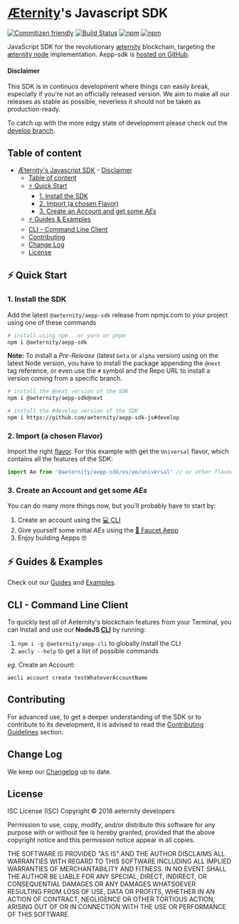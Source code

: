 # [Æternity](https://aeternity.com/)'s Javascript SDK

[![Commitizen friendly](https://img.shields.io/badge/commitizen-friendly-brightgreen.svg)](http://commitizen.github.io/cz-cli/)
[![Build Status](https://ci.aepps.com/buildStatus/icon?job=aepp-sdk-js/develop)](https://ci.aepps.com/job/aepp-sdk-js/job/develop/)
[![npm](https://img.shields.io/npm/v/@aeternity/aepp-sdk.svg)](https://www.npmjs.com/package/@aeternity/aepp-sdk)
[![npm](https://img.shields.io/npm/l/@aeternity/aepp-sdk.svg)](https://www.npmjs.com/package/@aeternity/aepp-sdk)

JavaScript SDK for the revolutionary [æternity] blockchain, targeting the
[æternity node] implementation. Aepp-sdk is [hosted on GitHub].

[æternity]: https://aeternity.com/
[æternity node]: https://github.com/aeternity/aeternity
[hosted on GitHub]: https://github.com/aeternity/aepp-sdk-js

#### Disclaimer

This SDK is in continuos development where things can easily break, especially if you're not an officially released version. We aim to make all our
 releases as stable as possible, neverless it should not be taken as
production-ready.

To catch up with the more edgy state of development please
check out the [develop branch].

[develop branch]: https://github.com/aeternity/aepp-sdk-js/tree/develop

## Table of content
- [Æternity's Javascript SDK](#%C3%A6ternitys-javascript-sdk)
      - [Disclaimer](#disclaimer)
  - [Table of content](#table-of-content)
  - [⚡ Quick Start](#%E2%9A%A1-quick-start)
    - [1. Install the SDK](#1-install-the-sdk)
    - [2. Import (a chosen Flavor)](#2-import-a-chosen-flavor)
    - [3. Create an Account and get some _AEs_](#3-create-an-account-and-get-some-aes)
  - [⚡ Guides & Examples](#%E2%9A%A1-guides--examples)
  - [CLI - Command Line Client](#cli---command-line-client)
  - [Contributing](#contributing)
  - [Change Log](#change-log)
  - [License](#license)

## ⚡ Quick Start

### 1. Install the SDK
Add the latest `@aeternity/aepp-sdk` release from npmjs.com to your project using one of these commands

```bash
# install using npm...or yarn or pnpm
npm i @aeternity/aepp-sdk
```

**Note:** To install a _Pre-Release_ (latest `beta` or `alpha` version) using on the latest Node version, you have to install the package appending the `@next` tag reference, or even use the `#` symbol and the Repo URL to install a version coming from a specific branch.
```bash
# install the @next version of the SDK
npm i @aeternity/aepp-sdk@next

# install the #develop version of the SDK
npm i https://github.com/aeternity/aepp-sdk-js#develop
```

### 2. Import (a chosen Flavor)

Import the right [flavor](docs/usage.md). For this example with get the `Universal` flavor, which contains all the features of the SDK:

```js
import Ae from '@aeternity/aepp-sdk/es/ae/universal' // or other flavor
```

### 3. Create an Account and get some _AEs_
You can do many more things now, but you'll probably have to start by:

1. Create an account using the [💻 CLI](#cli---command-line-client)
2. Give yourself some initial _AEs_ using the [🚰 Faucet Aepp](https://faucet.aepps.com/)
3. Enjoy building Aepps 🤓

## ⚡ Guides & Examples

Check out our [Guides](docs/README.md) and [Examples](examples/README.md).

## CLI - Command Line Client

To quickly test _all_ of Aeternity's blockchain features from your Terminal, you can Install and use our **NodeJS [CLI](https://github.com/aeternity/aepp-cli-js)** by running:

1. `npm i -g @aeternity/aepp-cli` to globally install the CLI
2. `aecly --help` to get a list of possible commands

_eg._ Create an Account:

`aecli account create testWhateverAccountName`

## Contributing

For advanced use, to get a deeper understanding of the SDK or to contribute to its development, it is advised to read the [Contributing Guidelines](docs/contrib/README.md) section.

## Change Log

We keep our [Changelog](CHANGELOG.md) up to date.

## License

ISC License (ISC)
Copyright © 2018 aeternity developers

Permission to use, copy, modify, and/or distribute this software for any purpose
with or without fee is hereby granted, provided that the above copyright notice
and this permission notice appear in all copies.

THE SOFTWARE IS PROVIDED "AS IS" AND THE AUTHOR DISCLAIMS ALL WARRANTIES WITH
REGARD TO THIS SOFTWARE INCLUDING ALL IMPLIED WARRANTIES OF MERCHANTABILITY AND
FITNESS. IN NO EVENT SHALL THE AUTHOR BE LIABLE FOR ANY SPECIAL, DIRECT,
INDIRECT, OR CONSEQUENTIAL DAMAGES OR ANY DAMAGES WHATSOEVER RESULTING FROM LOSS
OF USE, DATA OR PROFITS, WHETHER IN AN ACTION OF CONTRACT, NEGLIGENCE OR OTHER
TORTIOUS ACTION, ARISING OUT OF OR IN CONNECTION WITH THE USE OR PERFORMANCE OF
THIS SOFTWARE.

